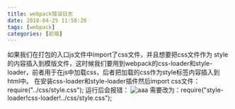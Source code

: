 ```yaml
---
title: webpack错误日志
date: 2018-04-25 11:58:20
tags: [webpack]
categories: [前端]
---
```


如果我们在打包的入口js文件中import了css文件，并且想要把css文件作为 style 的内容插入到模版文件，这时候我们要用到webpack的css-loader和style-loader，前者用于在js中加载css，后者把加载的css作为style标签内容插入到html中。
在安装css-loader和style-loader插件然后import css文件：
require("../css/style.css");
运行后会报错：
![aaa](https://cdn.jsdelivr.net/gh/youngboo/image-hosting@master/20210414/aaa.28iw7ibivgro.png)
需要改为：require("style-loader!css-loader!../css/style.css");